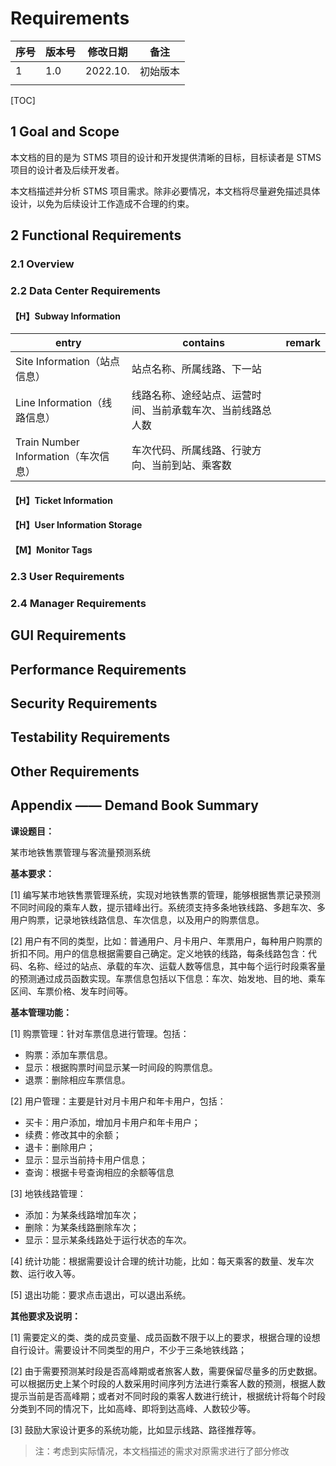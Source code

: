 # Requirements

| 序号 | 版本号 | 修改日期 | 备注     |
| ---- | ------ | -------- | -------- |
| 1    | 1.0    | 2022.10. | 初始版本 |
|      |        |          |          |

[TOC]

## 1 Goal and Scope

本文档的目的是为 STMS 项目的设计和开发提供清晰的目标，目标读者是 STMS 项目的设计者及后续开发者。

本文档描述并分析 STMS 项目需求。除非必要情况，本文档将尽量避免描述具体设计，以免为后续设计工作造成不合理的约束。

## 2 Functional Requirements

### 2.1 Overview



### 2.2 Data Center Requirements

#### 【H】Subway Information

| entry                                | contains                                                   | remark |
| ------------------------------------ | ---------------------------------------------------------- | ------ |
| Site Information（站点信息）         | 站点名称、所属线路、下一站                                 |        |
| Line Information（线路信息）         | 线路名称、途经站点、运营时间、当前承载车次、当前线路总人数 |        |
| Train Number Information（车次信息） | 车次代码、所属线路、行驶方向、当前到站、乘客数             |        |



#### 【H】Ticket Information

#### 【H】User Information Storage

#### 【M】Monitor Tags

### 2.3 User Requirements

### 2.4 Manager Requirements

## GUI Requirements

## Performance Requirements

## Security Requirements

## Testability Requirements

## Other Requirements

## Appendix —— Demand Book Summary

**课设题目：**

某市地铁售票管理与客流量预测系统

**基本要求：**

[1] 编写某市地铁售票管理系统，实现对地铁售票的管理，能够根据售票记录预测不同时间段的乘车人数，提示错峰出行。系统须支持多条地铁线路、多趟车次、多用户购票，记录地铁线路信息、车次信息，以及用户的购票信息。

[2] 用户有不同的类型，比如：普通用户、月卡用户、年票用户，每种用户购票的折扣不同。用户的信息根据需要自己确定。定义地铁的线路，每条线路包含：代码、名称、经过的站点、承载的车次、运载人数等信息，其中每个运行时段乘客量的预测通过成员函数实现。车票信息包括以下信息：车次、始发地、目的地、乘车区间、车票价格、发车时间等。

**基本管理功能：**

[1] 购票管理：针对车票信息进行管理。包括：

- 购票：添加车票信息。
- 显示：根据购票时间显示某一时间段的购票信息。
- 退票：删除相应车票信息。

[2] 用户管理：主要是针对月卡用户和年卡用户，包括：

- 买卡：用户添加，增加月卡用户和年卡用户；
- 续费：修改其中的余额；
- 退卡：删除用户；
- 显示：显示当前持卡用户信息；
- 查询：根据卡号查询相应的余额等信息

[3] 地铁线路管理：

- 添加：为某条线路增加车次；
- 删除：为某条线路删除车次；
- 显示：显示某条线路处于运行状态的车次。

[4] 统计功能：根据需要设计合理的统计功能，比如：每天乘客的数量、发车次数、运行收入等。

[5] 退出功能：要求点击退出，可以退出系统。

**其他要求及说明：**

[1] 需要定义的类、类的成员变量、成员函数不限于以上的要求，根据合理的设想自行设计。需要设计不同类型的用户，不少于三条地铁线路；

[2] 由于需要预测某时段是否高峰期或者旅客人数，需要保留尽量多的历史数据。可以根据历史上某个时段的人数采用时间序列方法进行乘客人数的预测，根据人数提示当前是否高峰期；或者对不同时段的乘客人数进行统计，根据统计将每个时段分类到不同的情况下，比如高峰、即将到达高峰、人数较少等。

[3] 鼓励大家设计更多的系统功能，比如显示线路、路径推荐等。

> 注：考虑到实际情况，本文档描述的需求对原需求进行了部分修改